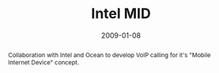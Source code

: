 ---
eleventyExcludeFromCollections: true

layout: article.njk
title: Intel MID
client: Skype
partner: Intel
date: 2009-01-08
abstract: Collaboration with Intel and Ocean to develop VoIP calling for it's "Mobile Internet Device" concept.
headline: An early iteration of the tablet form
collaborators:
 - Ocean Observations
 - Oliver Reitalu
text:
  - Intel's UMD (Ultra Mobility Device) group engaged with my team to produce
    a beta application for their experimental MID concept.
  - A beta version was announced at CES in 2009, but a lack of market interest
    and the arrival of the iPad in 2010 closed this project soon thereafter.
thumbnail:
  - thumbnail-mid.jpg
media:
  - _placeholder.png
tags: 
 - hardware
---